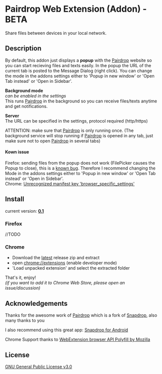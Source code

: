 # Pairdrop Web Extension (Addon) - BETA
Share files between devices in your local network.

## Description
By default, this addon just displays a <b>popup</b> with the <a href="https://pairdrop.net/" target="_blank">Pairdrop</a> website so you can start recieving files and texts easily. In the popup the URL of the current tab is posted to the Message Dialog (right click).
You can change the mode in the addons settings either to 'Popup in new window' or 'Open Tab instead' or 'Open in Sidebar'.

<b>Background mode</b>
<br>
<i>can be enabled in the settings</i>
<br>
This runs <a href="https://pairdrop.net/" target="_blank">Pairdrop</a> in the background so you can receive files/texts anytime and get notifications.

<b>Server</b>
<br>
The URL can be specified in the settings, protocol required (http/https)

ATTENTION:
make sure that <a href="https://pairdrop.net/" target="_blank">Pairdrop</a> is only running once.
(The background service will stop running if <a href="https://pairdrop.net/" target="_blank">Pairdrop</a> is opened in any tab, just make sure not to open <a href="https://pairdrop.net/" target="_blank">Pairdrop</a> in several tabs)

#### Kown issue
Firefox: sending files from the popup does not work (FilePicker causes the Popup to close), this is a <a href="https://bugzilla.mozilla.org/show_bug.cgi?id=1292701" target="_blank">known bug</a>. Therefore I recommend changing the Mode in the addons settings either to 'Popup in new window' or 'Open Tab instead' or 'Open in Sidebar'.
</br>
Chrome: <a href="https://github.com/ueen/SnapdropFirefoxAddon/issues/23" target="_blank">Unrecognized manifest key 'browser_specific_settings'</a>

## Install
current version: <a href="https://github.com/ueen/PairdropWebExtension/releases/latest" target="_blank"><b>0.1</b></a>

### Firefox
//TODO
<!-- <a href="https://addons.mozilla.org/de/firefox/addon/snapdrop-for-firefox/" target="_blank">Snapdrop for Firefox - Firefox Addons</a> -->

### Chrome
- Download the <a href="https://github.com/ueen/PairdropWebExtension/releases/latest" target="_blank">latest</a> release zip and extract
- open <a href="chrome://extensions/" target="_blank">chrome://extensions</a> (enable developer mode)
- 'Load unpacked extension' and select the extracted folder

That's it, enjoy!
</br><i>(if you want to add it to Chrome Web Store, please open an issue/discussion)</i>

## Acknowledgements

Thanks for the awesome work of <a href="https://github.com/schlagmichdoch/PairDrop/" target="_blank">Pairdrop</a>
which is a fork of <a href="https://github.com/RobinLinus/snapdrop" target="_blank">Snapdrop</a>, also many thanks to you

I also recommend using this great app: <a href="https://github.com/fm-sys/snapdrop-android" target="_blank">Snapdrop for Android</a>

Chrome Support thanks to <a href="https://github.com/mozilla/webextension-polyfill" target="_blank">WebExtension browser API Polyfill by Mozilla</a>

## License
<a href='https://github.com/ueen/PairdropWebExtension/blob/main/LICENSE'>GNU General Public License v3.0</a>
